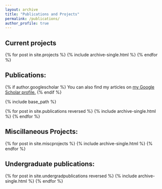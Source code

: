 ```yaml
---
layout: archive
title: "Publications and Projects"
permalink: /publications/
author_profile: true
---
```

## Current projects
{% for post in site.projects %}
  {% include archive-single.html %}
{% endfor %}

## Publications:
{% if author.googlescholar %}
  You can also find my articles on <u><a href="{{author.googlescholar}}">my Google Scholar profile</a>.</u>
{% endif %}

{% include base_path %}

{% for post in site.publications reversed %}
  {% include archive-single.html %}
{% endfor %}

## Miscillaneous Projects:
{% for post in site.miscprojects %}
  {% include archive-single.html %}
{% endfor %}

## Undergraduate publications:
{% for post in site.undergradpublications reversed %}
  {% include archive-single.html %}
{% endfor %}


